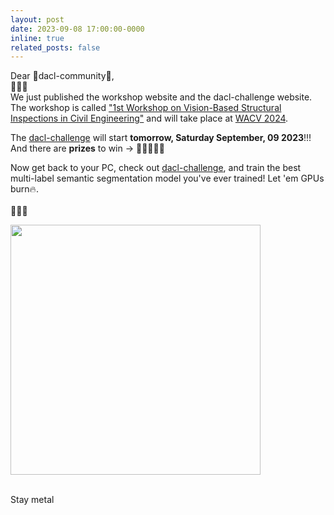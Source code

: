 ```yaml
---
layout: post
date: 2023-09-08 17:00:00-0000
inline: true
related_posts: false
---
```

 
Dear 🐶dacl-community🐶, <br/>
🐶🐶🐶<br/>
 We just published the workshop website and the dacl-challenge website. The workshop is called ["1st Workshop on Vision-Based Structural Inspections in Civil Engineering"](https://dacl.ai/workshop.html) and will take place at [WACV 2024](https://wacv2024.thecvf.com/).<br/>


The [dacl-challenge](https://eval.ai/web/challenges/challenge-page/2130/overview) will start **tomorrow, Saturday September, 09 2023**!!! And there are **prizes** to win &rarr; 🫰🤑🤑🤑🫰<br/>


Now get back to your PC, check out [dacl-challenge](https://eval.ai/web/challenges/challenge-page/2130/overview), and train the best multi-label semantic segmentation model you've ever trained! Let 'em GPUs burn🔥. <br/><br/> 
🐶🐶🐶<br/>

<img src="https://i.chzbgr.com/full/8369527552/h08A32DEE/heavy-metal-constructioning" width="400"/><br/><br/> 


Stay metal

